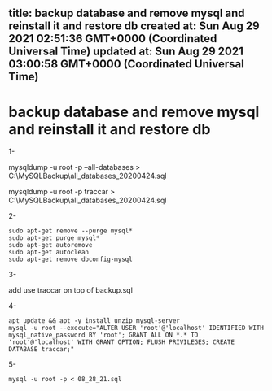 
title: backup database and remove mysql and reinstall it and restore db
created at: Sun Aug 29 2021 02:51:36 GMT+0000 (Coordinated Universal Time)
updated at: Sun Aug 29 2021 03:00:58 GMT+0000 (Coordinated Universal Time)
---

# backup database and remove mysql and reinstall it and restore db

1-

mysqldump -u root -p –all-databases > C:\\MySQLBackup\\all_databases_20200424.sql

mysqldump -u root -p traccar > C:\\MySQLBackup\\all_databases_20200424.sql

2-

    sudo apt-get remove --purge mysql*
    sudo apt-get purge mysql*
    sudo apt-get autoremove
    sudo apt-get autoclean
    sudo apt-get remove dbconfig-mysql

3-

add use traccar on top of backup.sql

4-

    apt update && apt -y install unzip mysql-server
    mysql -u root --execute="ALTER USER 'root'@'localhost' IDENTIFIED WITH mysql_native_password BY 'root'; GRANT ALL ON *.* TO 'root'@'localhost' WITH GRANT OPTION; FLUSH PRIVILEGES; CREATE DATABASE traccar;"

5-

    mysql -u root -p < 08_28_21.sql

          